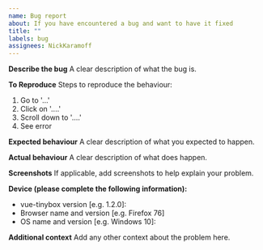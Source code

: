 ```yaml
---
name: Bug report
about: If you have encountered a bug and want to have it fixed
title: ""
labels: bug
assignees: NickKaramoff
---
```


**Describe the bug**
A clear description of what the bug is.

**To Reproduce**
Steps to reproduce the behaviour:

1. Go to '...'
2. Click on '....'
3. Scroll down to '....'
4. See error

**Expected behaviour**
A clear description of what you expected to happen.

**Actual behaviour**
A clear description of what does happen.

**Screenshots**
If applicable, add screenshots to help explain your problem.

**Device (please complete the following information):**

- vue-tinybox version [e.g. 1.2.0]:
- Browser name and version [e.g. Firefox 76]
- OS name and version [e.g. Windows 10]:

**Additional context**
Add any other context about the problem here.
